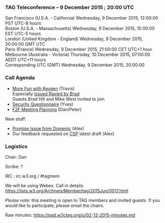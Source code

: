 ### TAG Teleconference – 9 December 2015 ; 20:00 UTC

San Francisco (U.S.A. - California)	Wednesday, 9 December 2015, 12:00:00	PST	UTC-8 hours  
Boston (U.S.A. - Massachusetts)	Wednesday, 9 December 2015, 15:00:00	EST	UTC-5 hours  
London (United Kingdom - England)	Wednesday, 9 December 2015, 20:00:00	GMT	UTC  
Paris (France)	Wednesday, 9 December 2015, 21:00:00	CET	UTC+1 hour  
Melbourne (Australia - Victoria)	Thursday, 10 December 2015, 07:00:00	AEDT	UTC+11 hours  
Corresponding UTC (GMT)	Wednesday, 9 December 2015, 20:00:00	 

### Call Agenda
* [More Fun with Keygen](https://github.com/w3ctag/spec-reviews/issues/82) (Travis)  
Especially [Issued Rasied by Brad](https://github.com/w3ctag/client-certificates/issues/1)  
Guests Brad Hill and Mike West invited to join  
* [Security Questionnaire](https://github.com/w3ctag/spec-reviews/issues/77) (Yves)
* [F2F Meeting Planning](https://github.com/w3ctag/meetings/tree/gh-pages/2016/01-mel) (Dan/Peter)

New stuff:  
* [Promise Issue from Domenic](https://github.com/w3ctag/spec-reviews/issues/96) (Alex)
* Our feedback requested on [CSP](https://github.com/w3ctag/spec-reviews/issues/42) latest draft (Alex)

### Logistics

Chair: Dan

Scribe: ?

IRC : irc.w3.org / #tagmem

We will be using Webex. Call in details: https://lists.w3.org/Archives/Member/tag/2015Jun/0017.html

*Please note*: this meeting is open to TAG members and invited guests. If you would like to participate, please email the chairs.

Raw minutes: https://pad.w3ctag.org/p/02-12-2015-minutes.md
